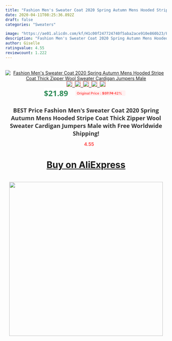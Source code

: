 ```yaml
---
title: "Fashion Men's Sweater Coat 2020 Spring Autumn Mens Hooded Stripe Coat Thick Zipper Wool Sweater Cardigan Jumpers Male"
date: 2020-04-11T08:25:36.892Z
draft: false
categories: "Sweaters"

image: "https://ae01.alicdn.com/kf/H1c00f247724740f5aba2ace910e860b23/Fashion-Men-s-Sweater-Coat-2020-Spring-Autumn-Mens-Hooded-Stripe-Coat-Thick-Zipper-Wool-Sweater.jpg"
description: "Fashion Men's Sweater Coat 2020 Spring Autumn Mens Hooded Stripe Coat Thick Zipper Wool Sweater Cardigan Jumpers Male"
author: Giselle
ratingvalue: 4.55
reviewcount: 1.222
---
```

<br>
<div style="text-align: center;">
<a href="https://s.click.aliexpress.com/e/_9zzM9r" target="_blank" rel="nofollow noopener noreferrer"><img alt="Fashion Men's Sweater Coat 2020 Spring Autumn Mens Hooded Stripe Coat Thick Zipper Wool Sweater Cardigan Jumpers Male" class="magnifier-image" src="https://ae01.alicdn.com/kf/H1c00f247724740f5aba2ace910e860b23/Fashion-Men-s-Sweater-Coat-2020-Spring-Autumn-Mens-Hooded-Stripe-Coat-Thick-Zipper-Wool-Sweater.jpg_640x640.jpg">
<br>
<img style="border:1px solid salmon" src="https://ae01.alicdn.com/kf/H1c00f247724740f5aba2ace910e860b23/Fashion-Men-s-Sweater-Coat-2020-Spring-Autumn-Mens-Hooded-Stripe-Coat-Thick-Zipper-Wool-Sweater.jpg_120x120.jpg">&nbsp;&nbsp;<img style="border:1px solid salmon" src="https://ae01.alicdn.com/kf/Hbbac7382b83147e1a80f20aa2167aaa7m/Fashion-Men-s-Sweater-Coat-2020-Spring-Autumn-Mens-Hooded-Stripe-Coat-Thick-Zipper-Wool-Sweater.jpg_120x120.jpg">&nbsp;&nbsp;<img style="border:1px solid salmon" src="https://ae01.alicdn.com/kf/Ha98c8a350f2a4ff5a422eb5bde956732T/Fashion-Men-s-Sweater-Coat-2020-Spring-Autumn-Mens-Hooded-Stripe-Coat-Thick-Zipper-Wool-Sweater.jpg_120x120.jpg">&nbsp;&nbsp;<img style="border:1px solid salmon" src="https://ae01.alicdn.com/kf/Hdba8051f0abb44a292fd530a3eef96f88/Fashion-Men-s-Sweater-Coat-2020-Spring-Autumn-Mens-Hooded-Stripe-Coat-Thick-Zipper-Wool-Sweater.jpg_120x120.jpg">&nbsp;&nbsp;<img style="border:1px solid salmon" src="https://ae01.alicdn.com/kf/He529ce6bc9074cb4b2f7f832f2f222daK/Fashion-Men-s-Sweater-Coat-2020-Spring-Autumn-Mens-Hooded-Stripe-Coat-Thick-Zipper-Wool-Sweater.jpg_120x120.jpg"></a></div><br0>
<div style="text-align: center;"><span style="background-color: white; border: 0px; box-sizing: border-box; color: seagreen; display: inline-block; font-family: &quot;open sans&quot; , &quot;arial&quot; , &quot;helvetica&quot; , sans-serif , &quot;heiti&quot;; font-size: 24px; font-stretch: inherit; font-weight: 700; line-height: inherit; margin: 0px 10px 0px 0px; padding: 0px; vertical-align: middle;">$21.89 </span>
<span style="background: rgb(255 , 241 , 241); border-radius: 3px; border: 0px; box-sizing: border-box; color: #ff4747; display: inline-block; font-family: inherit; font-size: 12px; font-stretch: inherit; font-style: inherit; font-variant: inherit; font-weight: 600; line-height: inherit; margin: 0px; padding: 2px 5px; transform: scale(0.9); vertical-align: middle;">Original Price : <b style="text-decoration: line-through;">$37.74 </b> 42%&nbsp;&nbsp;</span></div>
<h1 style="color: #333333; display: inline-block; font-family: &quot;open sans&quot; , &quot;arial&quot; , &quot;helvetica&quot; , sans-serif , &quot;heiti&quot;; font-size: 18px; font-stretch: inherit; font-weight: 700; text-align: center;">BEST Price Fashion Men's Sweater Coat 2020 Spring Autumn Mens Hooded Stripe Coat Thick Zipper Wool Sweater Cardigan Jumpers Male with Free Worldwide Shipping!</h1>
<div style="color: #ff4747; text-align: center;">
<img src="https://4.bp.blogspot.com/-M0ZcTcb-5uY/XleCXlxnR4I/AAAAAAAAAEc/OrjgMkXV1oMQFaCRZj5HQwOCBcu3w1FegCPcBGAYYCw/s1600/star.png" style="height: 15px;">&nbsp;<b>4.55</b></div>
<div class="button_cont" align="center"><a class="buynow_a" href="https://s.click.aliexpress.com/e/_9zzM9r" target="_blank" rel="nofollow noopener noreferrer"><H1>Buy on AliExpress</H1></a></div><br>
<div class="separator" style="clear: both; text-align: center;">
<img src="https://lh3.googleusercontent.com/-pTy5HemUv9M/XlePHvY0dAI/AAAAAAAAAE4/0nX5iRUoIWY8eMW9Dpxeirr157OZliDIgCLcBGAsYHQ/s1600/badge.gif" width="480">
</div>
